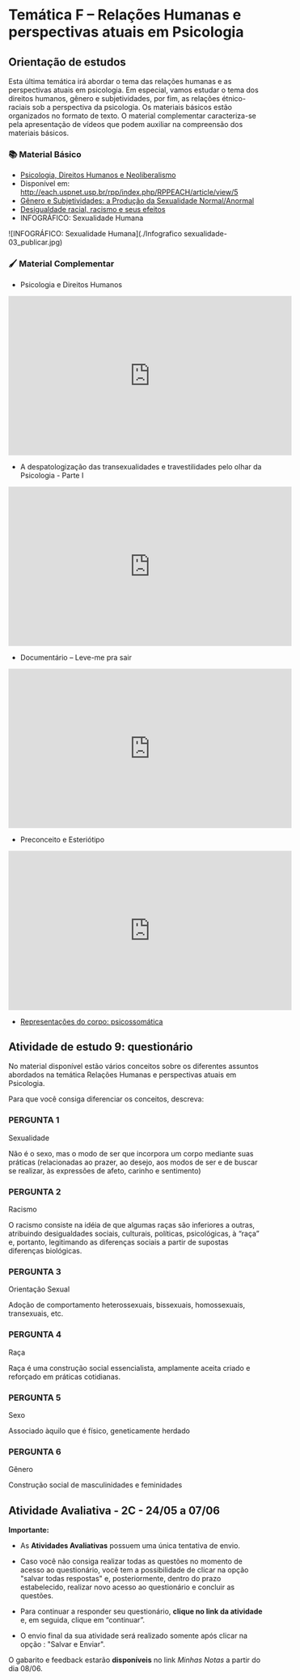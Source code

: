

# Temática F – Relações Humanas e perspectivas atuais em Psicologia

## Orientação de estudos

Esta última temática irá abordar o tema das relações humanas e as perspectivas atuais em psicologia. Em especial, vamos estudar o tema dos direitos humanos, gênero e subjetividades, por fim, as relações étnico-raciais sob a perspectiva da psicologia. Os materiais básicos estão organizados no formato de texto. O material complementar caracteriza-se pela apresentação de vídeos que podem auxiliar na compreensão dos materiais básicos.

### 📚 Material Básico

- [Psicologia, Direitos Humanos e Neoliberalismo](https://feevale.blackboard.com/bbcswebdav/pid-1020606-dt-content-rid-3300386_1/xid-3300386_1) 
- Disponível em: http://each.uspnet.usp.br/rpp/index.php/RPPEACH/article/view/5
- [Gênero e Subjetividades: a Produção da Sexualidade Normal/Anormal](https://feevale.blackboard.com/bbcswebdav/pid-1020606-dt-content-rid-3300384_1/xid-3300384_1)
- [Desigualdade racial, racismo e seus efeitos](https://feevale.blackboard.com/bbcswebdav/pid-1020606-dt-content-rid-3300383_1/xid-3300383_1)
- INFOGRÁFICO: Sexualidade Humana

![INFOGRÁFICO: Sexualidade Humana](./Infografico sexualidade-03_publicar.jpg)

### 🖌 Material Complementar

- Psicologia e Direitos Humanos

<iframe width="560" height="315" src="https://www.youtube.com/embed/ib8JD3Q9omA" frameborder="0" allow="accelerometer; autoplay; encrypted-media; gyroscope; picture-in-picture" allowfullscreen></iframe>

- A despatologização das transexualidades e travestilidades pelo olhar da Psicologia - Parte I

<iframe width="560" height="315" src="https://www.youtube.com/embed/xLugxnORfd0" frameborder="0" allow="accelerometer; autoplay; encrypted-media; gyroscope; picture-in-picture" allowfullscreen></iframe>

- Documentário – Leve-me pra sair

<iframe width="560" height="315" src="https://www.youtube.com/embed/7U3xUZdU3Us" frameborder="0" allow="accelerometer; autoplay; encrypted-media; gyroscope; picture-in-picture" allowfullscreen></iframe>

- Preconceito e Esteriótipo

<iframe width="560" height="315" src="https://www.youtube.com/embed/7m-yuzFljpc" frameborder="0" allow="accelerometer; autoplay; encrypted-media; gyroscope; picture-in-picture" allowfullscreen></iframe>

- [Representações do corpo: psicossomática](https://feevale.blackboard.com/bbcswebdav/pid-1020606-dt-content-rid-3300399_1/xid-3300399_1)

## Atividade de estudo 9: questionário

No material disponível estão vários conceitos sobre os diferentes assuntos abordados na temática Relações Humanas e perspectivas atuais em Psicologia. 

Para que você consiga diferenciar os conceitos, descreva:

### PERGUNTA 1

Sexualidade

Não é o sexo, mas o modo de ser que incorpora um corpo mediante suas práticas (relacionadas ao prazer, ao desejo, aos modos de ser e de buscar se realizar, às expressões de afeto, carinho e sentimento)

### PERGUNTA 2

Racismo

O racismo consiste na idéia de que algumas raças são inferiores a outras, atribuindo desigualdades sociais, culturais, políticas, psicológicas, à “raça” e, portanto, legitimando as diferenças sociais a partir de supostas  diferenças biológicas. 

### PERGUNTA 3

Orientação Sexual

Adoção de comportamento heterossexuais, bissexuais, homossexuais, transexuais, etc.

### PERGUNTA 4

Raça

Raça é uma construção social essencialista, amplamente aceita criado e reforçado em práticas cotidianas.

### PERGUNTA 5

Sexo

Associado àquilo que é físico, geneticamente herdado

### PERGUNTA 6

Gênero

Construção social de masculinidades e feminidades

## Atividade Avaliativa - 2C - 24/05 a 07/06

**Importante:**

- As **Atividades Avaliativas** possuem uma única tentativa de envio.

- Caso você não consiga realizar todas as questões no momento de acesso ao questionário, você tem a possibilidade de clicar na opção "salvar todas respostas" e, posteriormente, dentro do prazo estabelecido, realizar novo acesso ao questionário e concluir as questões.

- Para continuar a responder seu questionário, **clique no link da atividade** e, em seguida, clique em “continuar”.

- O envio final da sua atividade será realizado somente após clicar na opção : "Salvar e Enviar".

O gabarito e feedback estarão **disponíveis** no link *Minhas Notas* a partir do dia 08/06.
